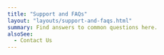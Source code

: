 ```yaml
---
title: "Support and FAQs"
layout: "layouts/support-and-faqs.html"
summary: Find answers to common questions here.
alsoSee:
  - Contact Us
---
```


